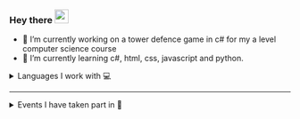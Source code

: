 ### Hey there <img src="https://media.giphy.com/media/hvRJCLFzcasrR4ia7z/giphy.gif" width="25px">

<!--
**masonmaui/masonmaui** is a ✨ _special_ ✨ repository because its `README.md` (this file) appears on your GitHub profile.

Here are some ideas to get you started:
-->


- 🔭 I’m currently working on a tower defence game in c# for my a level computer science course
- 🌱 I’m currently learning c#, html, css, javascript and python.


<details>
  <summary>Languages I work with 💻</summary>
  This will update automatically <br>

  <img src= https://wakatime.com/share/@89e4320c-9e67-4d0f-82c4-25bffb92e19b/d6ec7dda-1c05-4e1c-a3c4-2bcede24a64b.svg width="60%"/>
</details>

--- 
<details>
  <summary>Events I have taken part in 🎉</summary>
  - Bebras 2020 <br>
  - Hacktober fest 2021 <br>
</details>
